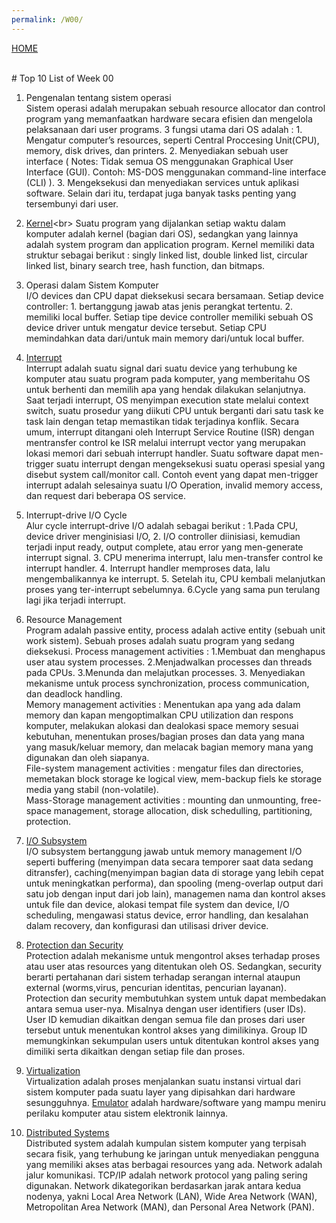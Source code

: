 ```yaml
---
permalink: /W00/
---
```

[HOME](../)

<br>
# Top 10 List of Week 00

1. Pengenalan tentang sistem operasi<br>
Sistem operasi adalah merupakan sebuah resource allocator dan control program yang memanfaatkan hardware secara efisien dan mengelola pelaksanaan dari user programs. 3 fungsi utama dari OS adalah : 1. Mengatur computer’s resources, seperti Central Proccesing Unit(CPU), memory, disk drives, dan printers. 2. Menyediakan sebuah user interface ( Notes: Tidak semua OS menggunakan Graphical User Interface (GUI). Contoh: MS-DOS menggunakan command-line interface (CLI) ). 3. Mengeksekusi dan menyediakan services untuk aplikasi software. Selain dari itu, terdapat juga banyak tasks penting yang tersembunyi dari user. 

2. [Kernel](https://en.wikipedia.org/wiki/Kernel_(operating_system))<br>
Suatu program yang dijalankan setiap waktu dalam komputer adalah kernel (bagian dari OS), sedangkan yang lainnya adalah system program dan application program. Kernel memiliki data struktur sebagai berikut : singly linked list, double linked list, circular linked list, binary search tree, hash function, dan bitmaps.

3. Operasi dalam Sistem Komputer<br>
I/O devices dan CPU dapat dieksekusi secara bersamaan. Setiap device controller: 1. bertanggung jawab atas jenis perangkat tertentu.  2. memiliki local buffer.  Setiap tipe device controller memiliki sebuah OS device driver untuk mengatur device tersebut. Setiap CPU memindahkan data dari/untuk main memory dari/untuk local buffer.

4. [Interrupt](https://en.wikipedia.org/wiki/Interrupt)<br>
Interrupt adalah suatu signal dari suatu device yang terhubung ke komputer atau suatu program pada komputer, yang memberitahu OS untuk berhenti dan memilih apa yang hendak dilakukan selanjutnya. Saat terjadi interrupt, OS menyimpan execution state melalui context switch, suatu prosedur yang diikuti CPU untuk berganti dari satu task ke task lain dengan tetap memastikan tidak terjadinya konflik. Secara umum, interrupt ditangani oleh Interrupt Service Routine (ISR) dengan mentransfer control ke ISR melalui interrupt vector yang merupakan lokasi memori dari sebuah interrupt handler. Suatu software dapat men-trigger suatu interrupt dengan mengeksekusi suatu operasi spesial yang disebut system call/monitor call. Contoh event yang dapat men-trigger interrupt adalah selesainya suatu I/O Operation, invalid memory access, dan request dari beberapa OS service.

5. Interrupt-drive I/O Cycle<br>
Alur cycle interrupt-drive I/O adalah sebagai berikut : 1.Pada CPU, device driver menginisiasi I/O, 2. I/O controller diinisiasi, kemudian terjadi input ready, output complete, atau error yang men-generate interrupt signal. 3. CPU menerima interrupt, lalu men-transfer control ke interrupt handler. 4. Interrupt handler memproses data, lalu mengembalikannya ke interrupt. 5. Setelah itu, CPU kembali melanjutkan proses yang ter-interrupt sebelumnya. 6.Cycle yang sama pun terulang lagi jika terjadi interrupt.

6. Resource Management<br>
Program adalah passive entity, process adalah active entity (sebuah unit work sistem). Sebuah proses adalah suatu program yang sedang dieksekusi. 
Process management activities : 1.Membuat dan menghapus user atau system processes. 2.Menjadwalkan processes dan threads pada CPUs.  3.Menunda dan melajutkan processes. 3. Menyediakan mekanisme untuk process synchronization, process communication, dan deadlock handling.<br>
Memory management activities : Menentukan apa yang ada dalam memory dan kapan mengoptimalkan CPU utilization dan respons komputer, melakukan alokasi dan dealokasi space memory sesuai kebutuhan, menentukan proses/bagian proses dan data yang mana yang masuk/keluar memory, dan melacak bagian memory mana yang digunakan dan oleh siapanya.<br>
File-system management activities : mengatur files dan directories, memetakan block storage ke logical view, mem-backup fiels ke storage media yang stabil (non-volatile).<br>
Mass-Storage management activities : mounting dan unmounting, free-space management, storage allocation, disk schedulling, partitioning, protection.

7. [I/O Subsystem](http://kambing.ui.ac.id/bebas/v15/umum/ibam/ibam-os-html/x6158.html)<br>
I/O subsystem bertanggung jawab untuk memory management I/O seperti buffering (menyimpan data secara temporer saat data sedang ditransfer), caching(menyimpan bagian data di storage yang lebih cepat untuk meningkatkan performa), dan spooling (meng-overlap output dari satu job dengan input dari job lain), managemen nama dan kontrol akses untuk file dan device, alokasi tempat file system dan device, I/O scheduling, mengawasi status device, error handling, dan kesalahan dalam recovery, dan konfigurasi dan utilisasi driver device.

8. [Protection dan Security](https://ostec.blog/en/generalvirtualization-concepts-and-terminologies)<br>
Protection adalah mekanisme untuk mengontrol akses terhadap proses atau user atas resources yang ditentukan oleh OS. Sedangkan, security berarti pertahanan dari sistem terhadap serangan internal ataupun external (worms,virus, pencurian identitas, pencurian layanan). Protection dan security membutuhkan system untuk dapat membedakan antara semua user-nya. Misalnya dengan user identifiers (user IDs). User ID kemudian dikaitkan dengan semua file dan proses dari user tersebut untuk menentukan kontrol akses yang dimilikinya. Group ID memungkinkan sekumpulan users untuk ditentukan kontrol akses yang dimiliki serta dikaitkan dengan setiap file dan proses.

9. [Virtualization](https://en.wikipedia.org/wiki/10)<br>
Virtualization adalah proses menjalankan suatu instansi virtual dari sistem komputer pada suatu layer yang dipisahkan dari hardware sesungguhnya. [Emulator](https://en.wikipedia.org/wiki/Emulator) adalah hardware/software yang mampu meniru perilaku komputer atau sistem elektronik lainnya. 

10. [Distributed Systems](https://en.wikipedia.org/wiki/Distributed_computing)<br>
Distributed system adalah kumpulan sistem komputer yang terpisah secara fisik, yang terhubung ke jaringan untuk menyediakan pengguna yang memiliki akses atas berbagai resources yang ada. Network adalah jalur komunikasi. TCP/IP adalah network protocol yang paling sering digunakan. Network dikategorikan berdasarkan jarak antara kedua nodenya, yakni Local Area Network (LAN), Wide Area Network (WAN), Metropolitan Area Network (MAN), dan Personal Area Network (PAN).